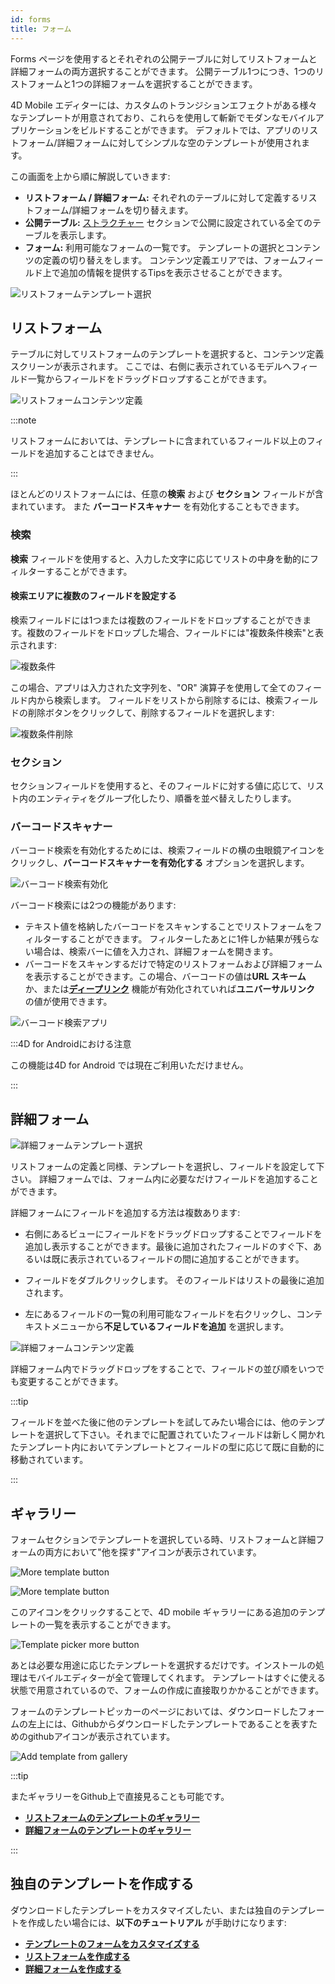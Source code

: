 ```yaml
---
id: forms
title: フォーム
---
```


Forms ページを使用するとそれぞれの公開テーブルに対してリストフォームと詳細フォームの両方選択することができます。 公開テーブル1つにつき、1つのリストフォームと1つの詳細フォームを選択することができます。

4D Mobile エディターには、カスタムのトランジションエフェクトがある様々なテンプレートが用意されており、これらを使用して斬新でモダンなモバイルアプリケーションをビルドすることができます。 デフォルトでは、アプリのリストフォーム/詳細フォームに対してシンプルな空のテンプレートが使用されます。

この画面を上から順に解説していきます:

* **リストフォーム / 詳細フォーム:** それぞれのテーブルに対して定義するリストフォーム/詳細フォームを切り替えます。
* **公開テーブル:** [ストラクチャー](structure.md) セクションで公開に設定されている全てのテーブルを表示します。
* **フォーム:** 利用可能なフォームの一覧です。 テンプレートの選択とコンテンツの定義の切り替えをします。 コンテンツ定義エリアでは、フォームフィールド上で追加の情報を提供するTipsを表示させることができます。


![リストフォームテンプレート選択](img/Forms-section-templates-selection-4D-for-iOS.png)



## リストフォーム

テーブルに対してリストフォームのテンプレートを選択すると、コンテンツ定義スクリーンが表示されます。 ここでは、右側に表示されているモデルへフィールド一覧からフィールドをドラッグドロップすることができます。

![リストフォームコンテンツ定義](img/Forms-section-content-definition-4D-for-iOS.png)

:::note

リストフォームにおいては、テンプレートに含まれているフィールド以上のフィールドを追加することはできません。

:::

ほとんどのリストフォームには、任意の**検索** および **セクション** フィールドが含まれています。 また **バーコードスキャナー** を有効化することもできます。


### 検索

**検索** フィールドを使用すると、入力した文字に応じてリストの中身を動的にフィルターすることができます。

#### 検索エリアに複数のフィールドを設定する

検索フィールドには1つまたは複数のフィールドをドロップすることができます。複数のフィールドをドロップした場合、フィールドには"複数条件検索"と表示されます:

![複数条件](img/multi-criteria.png)

この場合、アプリは入力された文字列を、"OR" 演算子を使用して全てのフィールド内から検索します。 フィールドをリストから削除するには、検索フィールドの削除ボタンをクリックして、削除するフィールドを選択します:

![複数条件削除](img/multi-criteria-search-forms-section-remove-fields.png)


### セクション

セクションフィールドを使用すると、そのフィールドに対する値に応じて、リスト内のエンティティをグループ化したり、順番を並べ替えしたりします。



### バーコードスキャナー

バーコード検索を有効化するためには、検索フィールドの横の虫眼鏡アイコンをクリックし、**バーコードスキャナーを有効化する** オプションを選択します。

![バーコード検索有効化](img/project-editor-Qrcode-barcode-search-4D-for-iOS.gif)

バーコード検索には2つの機能があります:

* テキスト値を格納したバーコードをスキャンすることでリストフォームをフィルターすることができます。 フィルターしたあとに1件しか結果が残らない場合は、検索バーに値を入力され、詳細フォームを開きます。
* バーコードをスキャンするだけで特定のリストフォームおよび詳細フォームを表示することができます。この場合、バーコードの値は**URL スキーム** か、または[**ディープリンク**](../special-features/deep-linking.md) 機能が有効化されていれば**ユニバーサルリンク** の値が使用できます。

![バーコード検索アプリ](img/text-Qrcode-barcode-search-4D-for-iOS.gif)

:::4D for Androidにおける注意

この機能は4D for Android では現在ご利用いただけません。

:::

## 詳細フォーム

![詳細フォームテンプレート選択](img/Forms-section-detail-form-templates-selection-4D-for-iOS.png)

リストフォームの定義と同様、テンプレートを選択し、フィールドを設定して下さい。 詳細フォームでは、フォーム内に必要なだけフィールドを追加することができます。

詳細フォームにフィールドを追加する方法は複数あります:

* 右側にあるビューにフィールドをドラッグドロップすることでフィールドを追加し表示することができます。最後に追加されたフィールドのすぐ下、あるいは既に表示されているフィールドの間に追加することができます。

* フィールドをダブルクリックします。 そのフィールドはリストの最後に追加されます。

* 左にあるフィールドの一覧の利用可能なフィールドを右クリックし、コンテキストメニューから**不足しているフィールドを追加** を選択します。

![詳細フォームコンテンツ定義](img/Forms-section-detail-form-content-definition-4D-for-iOS.png)


詳細フォーム内でドラッグドロップをすることで、フィールドの並び順をいつでも変更することができます。

:::tip

フィールドを並べた後に他のテンプレートを試してみたい場合には、他のテンプレートを選択して下さい。それまでに配置されていたフィールドは新しく開かれたテンプレート内においてテンプレートとフィールドの型に応じて既に自動的に移動されています。

:::


## ギャラリー

フォームセクションでテンプレートを選択している時、リストフォームと詳細フォームの両方において"他を探す"アイコンが表示されています。

![More template button](img/more.png)

![More template button](img/Forms-more-button.png)

このアイコンをクリックすることで、4D mobile ギャラリーにある追加のテンプレートの一覧を表示することができます。

![Template picker more button](img/Forms-template-gallery.png)

あとは必要な用途に応じたテンプレートを選択するだけです。インストールの処理はモバイルエディターが全て管理してくれます。 テンプレートはすぐに使える状態で用意されているので、フォームの作成に直接取りかかることができます。

フォームのテンプレートピッカーのページにおいては、ダウンロードしたフォームの左上には、Githubからダウンロードしたテンプレートであることを表すためのgithubアイコンが表示されています。

![Add template from gallery](img/indicator-template-github.png)


:::tip

またギャラリーをGithub上で直接見ることも可能です。
- [**リストフォームのテンプレートのギャラリー**](https://4d-for-ios.github.io/gallery/#/type/list-detail/picker/0)
- [**詳細フォームのテンプレートのギャラリー**](https://4d-for-ios.github.io/gallery/#/type/form-detail/picker/0)

:::

## 独自のテンプレートを作成する

ダウンロードしたテンプレートをカスタマイズしたい、または独自のテンプレートを作成したい場合には、**以下のチュートリアル** が手助けになります:

- [**テンプレートのフォームをカスタマイズする**](../tutorials/gallery/update-gallery-template.md)
- [**リストフォームを作成する**](../tutorials/creating-list-forms/list-form-template.md)
- [**詳細フォームを作成する**](../tutorials/creating-detail-forms/detail-form-template.md)